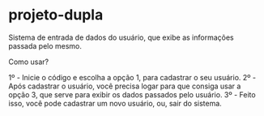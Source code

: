 # projeto-dupla
Sistema de entrada de dados do usuário, que exibe as informações passada pelo mesmo. 

Como usar?

1º - Inicie o código e escolha a opção 1, para cadastrar o seu usuário.
2º - Após cadastrar o usuário, você precisa logar para que consiga usar a opção 3, que serve para exibir os dados passados pelo usuário.
3º - Feito isso, você pode cadastrar um novo usuário, ou, sair do sistema.
